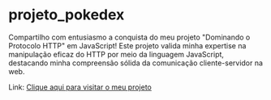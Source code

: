 # projeto_pokedex

Compartilho com entusiasmo a conquista do meu projeto "Dominando o Protocolo HTTP" em JavaScript! Este projeto valida minha expertise na manipulação eficaz do HTTP por meio da linguagem JavaScript, destacando minha compreensão sólida da comunicação cliente-servidor na web.

Link: [Clique aqui para visitar o meu projeto](https://danieljavacoffee.github.io/projeto_pokedex/)
